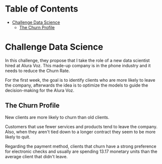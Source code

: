# Table of Contents
- [Challenge Data Science](#challenge-data-science)
  * [The Churn Profile](#the-churn-profile)

# Challenge Data Science

In this challenge, they propose that I take the role of a new data scientist hired at Alura Voz. This made-up company is in the phone industry and it needs to reduce the Churn Rate.

For the first week, the goal is to identify clients who are more likely to leave the company, afterwards the idea is to optimize the models to guide the decision-making for the Alura Voz.

## The Churn Profile

New clients are more likely to churn than old clients.

Customers that use fewer services and products tend to leave the company. Also, when they aren't tied down to a longer contract they seem to be more likely to quit.

Regarding the payment method, clients that churn have a strong preference for electronic checks and usually are spending 13.17 monetary units than the average client that didn't leave.
